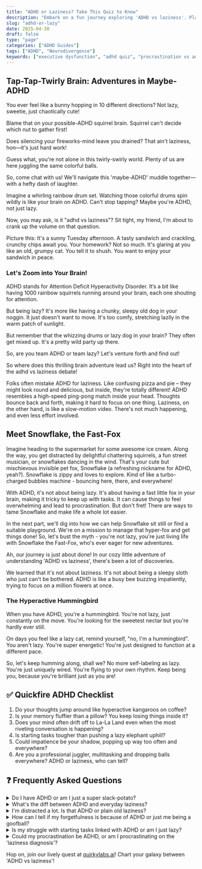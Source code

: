 ```yaml
---
title: "ADHD or Laziness? Take This Quiz to Know"
description: "Embark on a fun journey exploring 'ADHD vs laziness'. Playfully crack the mystery: could it be ADHD, or are you simply having a cozy lazy day!"
slug: "adhd-or-lazy"
date: 2025-04-30
draft: false
type: "page"
categories: ["ADHD Guides"]
tags: ["ADHD", "Neurodivergence"]
keywords: ["executive dysfunction", "adhd quiz", "procrastination vs adhd"]
---
```


## Tap-Tap-Twirly Brain: Adventures in Maybe-ADHD

You ever feel like a bunny hopping in 10 different directions? Not lazy, sweetie, just chaotically cute!

Blame that on your possible-ADHD squirrel brain. Squirrel can't decide which nut to gather first!

Does silencing your fireworks-mind leave you drained? That ain't laziness, hon—it's just hard work!

Guess what, you're not alone in this twirly-swirly world. Plenty of us are here juggling the same colorful balls.

So, come chat with us! We'll navigate this 'maybe-ADHD' muddle together—with a hefty dash of laughter.

Imagine a whirling rainbow drum set. Watching those colorful drums spin wildly is like your brain on ADHD. Can't stop tapping? Maybe you're ADHD, not just lazy. 

Now, you may ask, is it "adhd vs laziness"? Sit tight, my friend, I'm about to crank up the volume on that question. 

Picture this: It's a sunny Tuesday afternoon. A tasty sandwich and crackling, crunchy chips await you. Your homework? Not so much. It's glaring at you like an old, grumpy cat. You tell it to shush. You want to enjoy your sandwich in peace.

### Let's Zoom into Your Brain!

ADHD stands for Attention Deficit Hyperactivity Disorder. It’s a bit like having 1000 rainbow squirrels running around your brain, each one shouting for attention.

But being lazy? It's more like having a chunky, sleepy old dog in your noggin. It just doesn't want to move. It's too comfy, stretching lazily in the warm patch of sunlight.

But remember that the whizzing drums or lazy dog in your brain? They often get mixed up. It's a pretty wild party up there.

So, are you team ADHD or team lazy? Let's venture forth and find out!

So where does this thrilling brain adventure lead us? Right into the heart of the adhd vs laziness debate!

Folks often mistake ADHD for laziness. Like confusing pizza and pie – they might look round and delicious, but inside, they're totally different! ADHD resembles a high-speed ping-pong match inside your head. Thoughts bounce back and forth, making it hard to focus on one thing. Laziness, on the other hand, is like a slow-motion video. There's not much happening, and even less effort involved.

## Meet Snowflake, the Fast-Fox

Imagine heading to the supermarket for some awesome ice cream. Along the way, you get distracted by delightful chattering squirrels, a fun street musician, or snowflakes dancing in the wind. That's your cute but mischievous invisible pet fox, Snowflake (a refreshing nickname for ADHD, yeah?). Snowflake is zippy and loves to explore. Kind of like a turbo-charged bubbles machine - bouncing here, there, and everywhere!

With ADHD, it's not about being lazy. It's about having a fast little fox in your brain, making it tricky to keep up with tasks. It can cause things to feel overwhelming and lead to procrastination. But don't fret! There are ways to tame Snowflake and make life a whole lot easier.

In the next part, we'll dig into how we can help Snowflake sit still or find a suitable playground. We're on a mission to manage that hyper-fox and get things done! So, let's bust the myth - you're not lazy, you're just living life with Snowflake the Fast-Fox, who's ever eager for new adventures.

Ah, our journey is just about done! In our cozy little adventure of understanding 'ADHD vs laziness', there's been a lot of discoveries.

We learned that it's not about laziness. It's not about being a sleepy sloth who just can't be bothered. ADHD is like a busy bee buzzing impatiently, trying to focus on a million flowers at once. 

### The Hyperactive Hummingbird 

When you have ADHD, you're a hummingbird. You're not lazy, just constantly on the move. You're looking for the sweetest nectar but you're hardly ever still. 

On days you feel like a lazy cat, remind yourself, "no, I'm a hummingbird". You aren't lazy. You're super energetic! You're just designed to function at a different pace. 

So, let's keep humming along, shall we? No more self-labeling as lazy. You're just uniquely wired. You're flying to your own rhythm. Keep being you, because you're brilliant just as you are!

## ✅ Quickfire ADHD Checklist

1. Do your thoughts jump around like hyperactive kangaroos on coffee?
2. Is your memory fluffier than a pillow? You keep losing things inside it?
3. Does your mind often drift off to La-La Land even when the most riveting conversation is happening?
4. Is starting tasks tougher than pushing a lazy elephant uphill?
5. Could impatience be your shadow, popping up way too often and everywhere?
6. Are you a professional juggler, multitasking and dropping balls everywhere? ADHD or laziness, who can tell?

## ❓ Frequently Asked Questions

<details>
<summary>Do I have ADHD or am I just a super slack-potato?</summary>
No judgement here, friend! ADHD and our lazy days can feel quite similar. A doc can help you sort that cookie out.
</details>

<details>
<summary>What's the diff between ADHD and everyday laziness?</summary>
Super quick answer: laziness is a choice, ADHD isn't. It's like choosing between eating candy or broccoli, you know what I mean?
</details>

<details>
<summary>I'm distracted a lot. Is that ADHD or plain old laziness?</summary>
Being distracted doesn't always shout ADHD. Even kittens get distracted! Let's be curious and check further.
</details>

<details>
<summary>How can I tell if my forgetfulness is because of ADHD or just me being a goofball?</summary>
Forgetfulness can be a sign of both ADHD and being a fun-loving goofball! Talk to a doc for the full kiddie pool scoop!
</details>

<details>
<summary>Is my struggle with starting tasks linked with ADHD or am I just lazy?</summary>
Struggle kickstarting tasks: classic ADHD! But hey, even superheroes have their 'lazy cape' days.
</details>

<details>
<summary>Could my procrastination be ADHD, or am I procrastinating on the 'laziness diagnosis'?</summary>
Hmm, procrastination could be one sneaky symptom of ADHD, not necessarily laziness. Double tag a doc for the answer!
</details>

Hop on, join our lively quest at [quirkylabs.ai](https://quirkylabs.ai)! Chart your galaxy between 'ADHD vs laziness'!